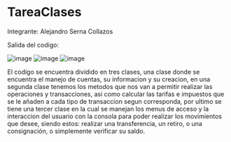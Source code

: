 # TareaClases

Integrante:    Alejandro Serna Collazos

Salida del codigo:

![image](https://github.com/user-attachments/assets/f8b17a24-2099-4593-9663-242e55de66c7)
![image](https://github.com/user-attachments/assets/e10db6d6-d598-418b-9b5f-0414b9ed5771)
![image](https://github.com/user-attachments/assets/16badc5b-c5d8-448e-8869-83b636f61f3f)

El codigo se encuentra dividido en tres clases, una clase donde se encuentra el manejo de cuentas, su informacion y su creacion, en una segunda clase tenemos los metodos que nos van a permitir realizar las operaciones y transacciones, asi como calcular las tarifas e impuestos que se le añaden a cada tipo de transaccion segun corresponda, por ultimo se tiene una tercer clase en la cual se manejan los menus de acceso y la interaccion del usuario con la consola para poder realizar los movimientos que desee, siendo estos: realizar una transferencia, un retiro, o una consignación, o simplemente verificar su saldo.
